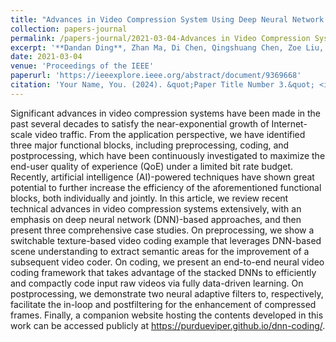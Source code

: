 ```yaml
---
title: "Advances in Video Compression System Using Deep Neural Network: A Review and Case Studies"
collection: papers-journal
permalink: /papers-journal/2021-03-04-Advances in Video Compression System Using Deep Neural Network-A Review and Case Studies
excerpt: '**Dandan Ding**, Zhan Ma, Di Chen, Qingshuang Chen, Zoe Liu, and Fengqing Zhu*'
date: 2021-03-04
venue: 'Proceedings of the IEEE'
paperurl: 'https://ieeexplore.ieee.org/abstract/document/9369668'
citation: 'Your Name, You. (2024). &quot;Paper Title Number 3.&quot; <i>GitHub Journal of Bugs</i>. 1(3).'
---
```


Significant advances in video compression systems have been made in the past several decades to satisfy the near-exponential growth of Internet-scale video traffic. From the application perspective, we have identified three major functional blocks, including preprocessing, coding, and postprocessing, which have been continuously investigated to maximize the end-user quality of experience (QoE) under a limited bit rate budget. Recently, artificial intelligence (AI)-powered techniques have shown great potential to further increase the efficiency of the aforementioned functional blocks, both individually and jointly. In this article, we review recent technical advances in video compression systems extensively, with an emphasis on deep neural network (DNN)-based approaches, and then present three comprehensive case studies. On preprocessing, we show a switchable texture-based video coding example that leverages DNN-based scene understanding to extract semantic areas for the improvement of a subsequent video coder. On coding, we present an end-to-end neural video coding framework that takes advantage of the stacked DNNs to efficiently and compactly code input raw videos via fully data-driven learning. On postprocessing, we demonstrate two neural adaptive filters to, respectively, facilitate the in-loop and postfiltering for the enhancement of compressed frames. Finally, a companion website hosting the contents developed in this work can be accessed publicly at https://purdueviper.github.io/dnn-coding/.